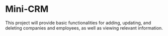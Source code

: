 # Mini-CRM
This project will provide basic functionalities for adding, updating, and deleting companies and employees, as well as viewing relevant information.
